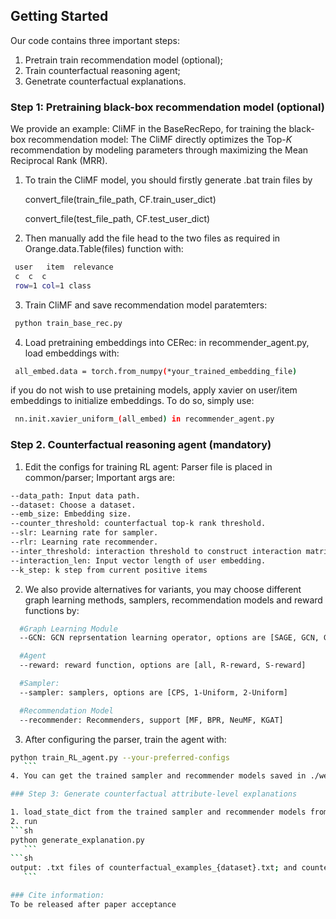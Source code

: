 <!-- GETTING STARTED -->
## Getting Started

Our code contains three important steps: 
1. Pretrain train recommendation model (optional); 
2. Train counterfactual reasoning agent; 
3. Genetrate counterfactual explanations.

### Step 1: Pretraining black-box recommendation model (optional)

We provide an example: CliMF in the BaseRecRepo, for training the black-box recommendation model:
The CliMF directly optimizes the Top-$K$ recommendation by modeling parameters through maximizing the Mean Reciprocal Rank (MRR).

1. To train the CliMF model, you should firstly generate .bat train files by
   
   convert_file(train_file_path, CF.train_user_dict)

   convert_file(test_file_path, CF.test_user_dict)

3. Then manually add the file head to the two files as required in  Orange.data.Table(files) function with:
  ```sh
   user   item  relevance
   c  c  c
   row=1 col=1 class
  ```
3. Train CliMF and save recommendation model paratemters:
  ```sh
   python train_base_rec.py 
  ```
4. Load pretraining embeddings into CERec: in recommender_agent.py, load embeddings with:
  ```sh
   all_embed.data = torch.from_numpy(*your_trained_embedding_file) 
  ```
if you do not wish to use pretaining models, apply xavier on user/item embeddings to initialize embeddings. To do so, simply use:
  ```sh
   nn.init.xavier_uniform_(all_embed) in recommender_agent.py 
  ```

### Step 2. Counterfactual reasoning agent (mandatory)

1. Edit the configs for training RL agent:
Parser file is placed in common/parser; Important args are:
  ```sh
  --data_path: Input data path.
  --dataset: Choose a dataset.
  --emb_size: Embedding size.
  --counter_threshold: counterfactual top-k rank threshold.
  --slr: Learning rate for sampler.
  --rlr: Learning rate recommender.
  --inter_threshold: interaction threshold to construct interaction matrix.
  --interaction_len: Input vector length of user embedding.
  --k_step: k step from current positive items
   ```
2. We also provide alternatives for variants, you may choose different graph learning methods, samplers, recommendation models and reward functions by:
  ```sh
    #Graph Learning Module
    --GCN: GCN reprsentation learning operator, options are [SAGE, GCN, GNN, SG, LG, GAT, Trans]

    #Agent
    --reward: reward function, options are [all, R-reward, S-reward]

    #Sampler: 
    --sampler: samplers, options are [CPS, 1-Uniform, 2-Uniform]

    #Recommendation Model
    --recommender: Recommenders, support [MF, BPR, NeuMF, KGAT]
   ```
3. After configuring the parser, train the agent with:
 ```sh
 python train_RL_agent.py --your-preferred-configs
    ```
4. You can get the trained sampler and recommender models saved in ./weights/.

### Step 3: Generate counterfactual attribute-level explanations

1. load_state_dict from the trained sampler and recommender models from step 2 by replacing the file names in generate_explanation.py
2. run
 ```sh
 python generate_explanation.py
    ```
```sh
output: .txt files of counterfactual_examples_{dataset}.txt; and counterfactual_attributes_{dataset}.txt, which are placed in ./explanations/
    ```

### Cite information:
To be released after paper acceptance


